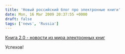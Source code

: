 ```yaml
---
title: 'Новый российский блог про электронные книги'
date: Mon, 16 Mar 2009 20:37:55 +0000
draft: false
tags: ['news', 'Russia']
---
```


[Книга 2.0 - новости из мира электронных книг](http://kniga2.com/)

Успехов!
